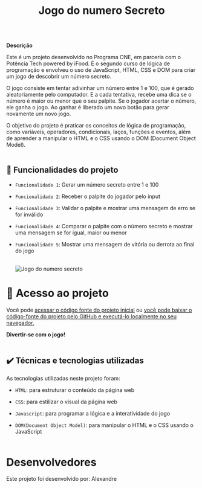 <h1 align="center"> Jogo do numero Secreto </h1>
<br><br>

**Descrição**

Este é um projeto desenvolvido no Programa ONE, em parceria com o Potência Tech powered by iFood. É o segundo curso de lógica de programação e envolveu o uso de JavaScript, HTML, CSS e DOM para criar um jogo de descobrir um número secreto.

O jogo consiste em tentar adivinhar um número entre 1 e 100, que é gerado aleatoriamente pelo computador. E a cada tentativa, recebe uma dica se o número é maior ou menor que o seu palpite. Se o jogador acertar o número, ele ganha o jogo. Ao ganhar é liberado um novo botão para gerar novamente um novo jogo.

O objetivo do projeto é praticar os conceitos de lógica de programação, como variáveis, operadores, condicionais, laços, funções e eventos, além de aprender a manipular o HTML e o CSS usando o DOM (Document Object Model).
<br><br>

## 🔨 Funcionalidades do projeto

- `Funcionalidade 1`: Gerar um número secreto entre 1 e 100
- `Funcionalidade 2`: Receber o palpite do jogador pelo input
- `Funcionalidade 3`: Validar o palpite e mostrar uma mensagem de erro se for inválido
- `Funcionalidade 4`: Comparar o palpite com o número secreto e mostrar uma mensagem se for igual, maior ou menor
- `Funcionalidade 5`: Mostrar uma mensagem de vitória ou derrota ao final do jogo
<br><br>

  ![Jogo do numero secreto](https://github.com/alesousz/Jogo-do-numero-secreto/assets/111446099/2f9974d7-117c-47b4-82e5-9166b357d440)

# 📁 Acesso ao projeto

Você pode <a href="https://www.google.com.br/](https://jogo-do-numero-secreto-tau-lake.vercel.app/">acessar o código fonte do projeto inicial</a> ou <a href="">você pode baixar o código-fonte do projeto pelo GitHub e executá-lo localmente no seu navegador.</a>

**Divertir-se com o jogo!**
<br><br>

## ✔️ Técnicas e tecnologias utilizadas

As tecnologias utilizadas neste projeto foram:

- `HTML`: para estruturar o conteúdo da página web

- `CSS`: para estilizar o visual da página web

- `Javascript`: para programar a lógica e a interatividade do jogo

- `DOM(Document Object Model)`: para manipular o HTML e o CSS usando o JavaScript
<br><br>

# Desenvolvedores

Este projeto foi desenvolvido por: Alexandre 

